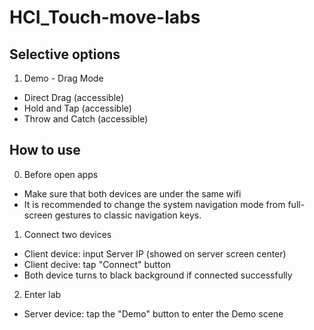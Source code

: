 # HCI_Touch-move-labs

## Selective options
1. Demo - Drag Mode
- Direct Drag (accessible)
- Hold and Tap (accessible)
- Throw and Catch (accessible)

## How to use

0. Before open apps
- Make sure that both devices are under the same wifi
- It is recommended to change the system navigation mode from full-screen gestures to classic navigation keys.
1. Connect two devices
- Client device: input Server IP (showed on server screen center)
- Client decive: tap "Connect" button
- Both device turns to black background if connected successfully
2. Enter lab
- Server device: tap the "Demo" button to enter the Demo scene
